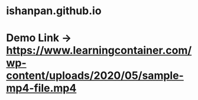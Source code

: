 # ishanpan.github.io

# Demo Link ->  https://www.learningcontainer.com/wp-content/uploads/2020/05/sample-mp4-file.mp4
